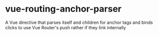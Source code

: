 # vue-routing-anchor-parser
A Vue directive that parses itself and children for anchor tags and binds clicks to use Vue Router's push rather if they link internally
